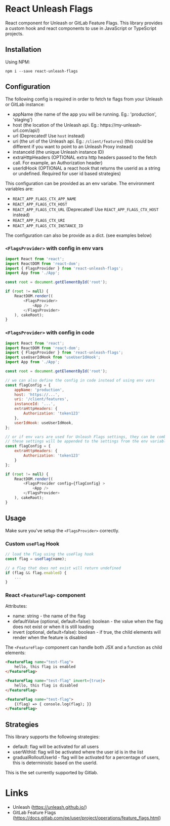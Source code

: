 # React Unleash Flags
React component for Unleash or GitLab Feature Flags. This library provides a custom hook and react components to use in JavaScript or TypeScript projects.

## Installation
Using NPM:
```
npm i --save react-unleash-flags
```
## Configuration
The following config is required in order to fetch te flags from your Unleash or GitLab instance:
- appName (the name of the app you will be running. Eg.: 'production', 'staging')
- host (the location of the Unleash api. Eg.: ht&#8203;tps://my-unleash-url.com/api/)
- url (Deprecated! Use `host` instead)
- uri (the uri of the Unleash api. Eg.: `/client/features`) (this could be different if you want to point to an Unleash Proxy instead)
- instanceId (the unique Unleash instance ID)
- extraHttpHeaders (OPTIONAL extra http headers passed to the fetch call. For example, an Authorization header)
- userIdHook (OPTIONAL a react hook that returns the userid as a string or undefined. Required for user id based strategies)

This configuration can be provided as an env variabe. The environment variables are:
- `REACT_APP_FLAGS_CTX_APP_NAME`
- `REACT_APP_FLAGS_CTX_HOST`
- `REACT_APP_FLAGS_CTX_URL` (Deprecated! Use `REACT_APP_FLAGS_CTX_HOST` instead)
- `REACT_APP_FLAGS_CTX_URI`
- `REACT_APP_FLAGS_CTX_INSTANCE_ID`

The configuration can also be provide as a dict. (see examples below)
### `<FlagsProvider>` with config in env vars
```javascript
import React from 'react';
import ReactDOM from 'react-dom';
import { FlagsProvider } from 'react-unleash-flags';
import App from './App';

const root = document.getElementById('root');

if (root != null) {
    ReactDOM.render((
        <FlagsProvider>
            <App />
        </FlagsProvider>
    ), cakeRoot);
}
```
### `<FlagsProvider>` with config in code
```javascript
import React from 'react';
import ReactDOM from 'react-dom';
import { FlagsProvider } from 'react-unleash-flags';
import useUserIdHook from 'useUserIdHook';
import App from './App';

const root = document.getElementById('root');

// we can also define the config in code instead of using env vars
const flagConfig = {
    appName: 'production',
    host: 'https://...',
    uri: '/client/features',
    instanceId: '...',
    extraHttpHeaders: {
        Authorization: 'token123'
    },
    userIdHook: useUserIdHook,
};

// or if env vars are used for Unleash Flags settings, they can be combined 
// these settings will be appended to the settings from the env variables
const flagConfig = {
    extraHttpHeaders: {
        Authorization: 'token123'
    }
};

if (root != null) {
    ReactDOM.render((
        <FlagsProvider config={flagConfig} >
            <App />
        </FlagsProvider>
    ), cakeRoot);
}
```
## Usage
Make sure you've setup the `<FlagsProvider>` correctly.
### Custom `useFlag` Hook
```javascript
// load the flag using the useFlag hook
const flag = useFlag(name);

// a flag that does not exist will return undefined
if (flag && flag.enabled) {
    ...
}
```
### React `<FeatureFlag>` component
Attributes:
- name: string - the name of the flag
- defaultValue (optional, default=false): boolean - the value when the flag does not exist or when it is still loading
- invert (optional, default=false): boolean - if true, the child elements will render when the feature is disabled

The `<FeatureFlag>` component can handle both JSX and a function as child elements:
```html
<FeatureFlag name="test-flag">
    hello, this flag is enabled
</FeatureFlag>

<FeatureFlag name="test-flag" invert={true}>
    hello, this flag is disabled
</FeatureFlag>

<FeatureFlag name="test-flag">
    {(flag) => { console.log(flag); }}
</FeatureFlag>
```

## Strategies

This library supports the following strategies:

- default: flag will be activated for all users
- userWithId: flag will be activated where the user id is in the list
- gradualRolloutUserId - flag will be activated for a percentage of users, this is deterministic based on the userId.

This is the set currently supported by Gitlab.
# Links
- Unleash (https://unleash.github.io/)
- GitLab Feature Flags (https://docs.gitlab.com/ee/user/project/operations/feature_flags.html)
